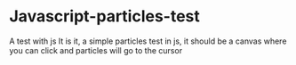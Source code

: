 # Javascript-particles-test
A test with js
It is it, a simple particles test in js, it should be a
canvas where you can click and particles will go to the cursor
